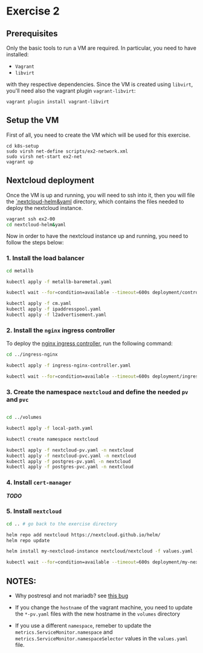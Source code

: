 # Exercise 2


## Prerequisites

Only the basic tools to run a VM are required. 
In particular, you need to have installed:

- `Vagrant`
- `libvirt`


with they respective dependencies.
Since the VM is created using `libvirt`, you'll need also the vagrant plugin `vagrant-libvirt`:

```
vagrant plugin install vagrant-libvirt
```

## Setup the VM

First of all, you need to create the VM which will be used for this exercise. 

```
cd k8s-setup 
sudo virsh net-define scripts/ex2-network.xml
sudo virsh net-start ex2-net
vagrant up
```

## Nextcloud deployment

Once the VM is up and running, you will need to ssh into it, then you will file the [`nextcloud-helm&yaml](./nextcloud-helm&yaml/) directory, which contains the files needed to deploy the nextcloud instance.

```bash
vagrant ssh ex2-00
cd nextcloud-helm&yaml
```

Now in order to have the nextcloud instance up and running, you need to follow the steps below:

### 1. Install the load balancer

```bash
cd metallb

kubectl apply -f metallb-baremetal.yaml

kubectl wait --for=condition=available --timeout=600s deployment/controller -n metallb-system

kubectl apply -f cm.yaml
kubectl apply -f ipaddresspool.yaml
kubectl apply -f l2advertisement.yaml
```



### 2. Install the `nginx` ingress controller


To deploy the [nginx ingress controller](https://kubernetes.github.io/ingress-nginx/deploy/), run the following command:

```bash
cd ../ingress-nginx

kubectl apply -f ingress-nginx-controller.yaml

kubectl wait --for=condition=available --timeout=600s deployment/ingress-nginx-controller -n ingress-nginx
```


### 3. Create the namespace `nextcloud` and define the needed `pv` and `pvc`

```bash

cd ../volumes

kubectl apply -f local-path.yaml

kubectl create namespace nextcloud 

kubectl apply -f nextcloud-pv.yaml -n nextcloud
kubectl apply -f nextcloud-pvc.yaml -n nextcloud
kubectl apply -f postgres-pv.yaml -n nextcloud
kubectl apply -f postgres-pvc.yaml -n nextcloud
```



### 4. Install `cert-manager`

***TODO***


### 5. Install `nextcloud`

```bash
cd .. # go back to the exercise directory

helm repo add nextcloud https://nextcloud.github.io/helm/
helm repo update

helm install my-nextcloud-instance nextcloud/nextcloud -f values.yaml -n nextcloud

kubectl wait --for=condition=available --timeout=600s deployment/my-nextcloud-instance-nextcloud -n nextcloud
```



## NOTES:

- Why postresql and not mariadb? see [this bug](https://github.com/nextcloud/helm/issues/506)



- If you change the `hostname` of the vagrant machine, you need to update the `*-pv.yaml` files with the new hostname in the `volumes` directory


- If you use a different `namespace`, remeber to update the `metrics.ServiceMonitor.namespace` and `metrics.ServiceMonitor.namespaceSelector` values in the `values.yaml` file. 